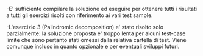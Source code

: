 -E' sufficiente compilare la soluzione ed eseguire per ottenere tutti i risultati a tutti gli esercizi risolti
con riferimento ai vari test sample.

-L'esercizio 3 (Palindromic decomposition) e' stato risolto solo parzialmente: 
la soluzione proposta e' troppo lenta per alcuni test-case limite che sono pertanto stati omessi dalla relativa
cartella di test. Viene comunque incluso in quanto opzionale e per eventuali sviluppi futuri. 
